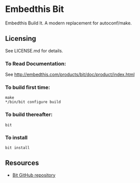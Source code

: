 Embedthis Bit
===

Embedthis Build It. A modern replacement for autoconf/make.

Licensing
---
See LICENSE.md for details.

### To Read Documentation:

  See http://embedthis.com/products/bit/doc/product/index.html

### To build first time:

    make
    */bin/bit configure build

### To build thereafter: 

    bit

### To install

    bit install

Resources
---
  - [Bit GitHub repository](http://github.com/embedthis/bit)
